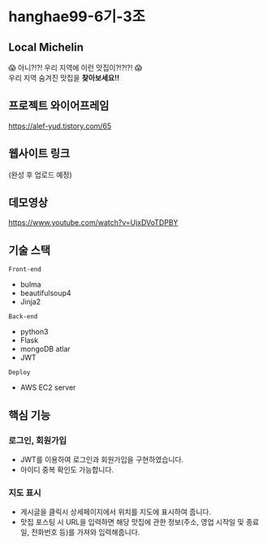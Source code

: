 # hanghae99-6기-3조

## Local Michelin
😱 아니?!?! 우리 지역에 이런 맛집이?!?!?! 😱  
우리 지역 숨겨진 맛집을 **찾아보세요!!**

## 프로젝트 와이어프레임
https://alef-yud.tistory.com/65

## 웹사이트 링크
(완성 후 업로드 예정)

## 데모영상
https://www.youtube.com/watch?v=UjxDVoTDPBY

## 기술 스택
`Front-end`
- bulma
- beautifulsoup4
- Jinja2

`Back-end`
- python3
- Flask
- mongoDB atlar
- JWT

`Deploy`
- AWS EC2 server

## 핵심 기능
### 로그인, 회원가입
- JWT를 이용하여 로그인과 회원가입을 구현하였습니다.
- 아이디 중복 확인도 가능합니다.
### 지도 표시
- 게시글을 클릭시 상세페이지에서 위치를 지도에 표시하여 줍니다.
- 맛집 포스팅 시 URL을 입력하면 해당 맛집에 관한 정보(주소, 영업 시작일 및 종료일, 전화번호 등)를 가져와 입력해줍니다.




